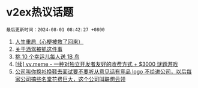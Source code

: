 # v2ex热议话题

`最后更新时间：2024-08-01 08:42:27 +0800`

1. [人生重启（心梗被救了回来）](https://www.v2ex.com/t/1061532)
1. [关于酒驾被抓这件事](https://www.v2ex.com/t/1061385)
1. [挑 10 个幸运儿每人送 1B 鸟](https://www.v2ex.com/t/1061457)
1. [[续] vv.meme - 一种对独立开发者友好的收费方式 + $3000 谜题游戏](https://www.v2ex.com/t/1061427)
1. [公司叫你换衫换鞋去面试要不要听从意见话有竞品 logo 不给进公司，以后每家公司搞些名堂花费巨大，这个公司叫联想云领](https://www.v2ex.com/t/1061407)

